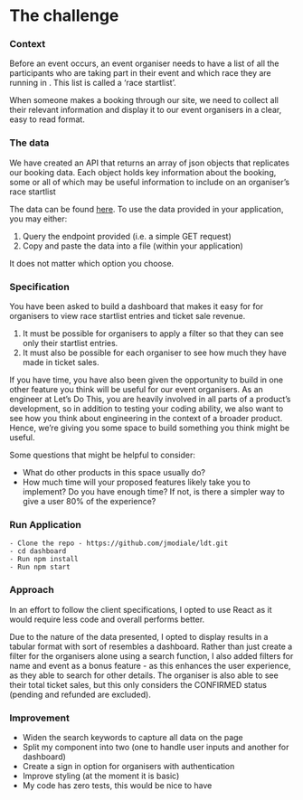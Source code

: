 # The challenge

### Context

Before an event occurs, an event organiser needs to have a list of all the participants who are taking part in their event and which race they are running in . This list is called a ‘race startlist’.

When someone makes a booking through our site, we need to collect all their relevant information and display it to our event organisers in a clear, easy to read format. 

### The data

We have created an API that returns an array of json objects that replicates our booking data. Each object holds key information about the booking, some or all of which may be useful information to include on an organiser’s race startlist

The data can be found [here](https://ldt-tech-test.herokuapp.com/api/startlistentries). To use the data provided in your application, you may either: 

1. Query the endpoint provided (i.e. a simple GET request)
2. Copy and paste the data into a file (within your application)

It does not matter which option you choose.

### Specification

You have been asked to build a dashboard that makes it easy for for organisers to view race startlist entries and ticket sale revenue.

1. It must be possible for organisers to apply a filter so that they can see only their startlist entries.
2. It must also be possible for each organiser to see how much they have made in ticket sales.

If you have time, you have also been given the opportunity to build in one other feature you think will be useful for our event organisers. As an engineer at Let’s Do This, you are heavily involved in all parts of a product’s development, so in addition to testing your coding ability, we also want to see how you think about engineering in the context of a broader product. Hence, we’re giving you some space to build something you think might be useful.

Some questions that might be helpful to consider:

- What do other products in this space usually do?
- How much time will your proposed features likely take you to implement? Do you have enough time? If not, is there a simpler way to give a user 80% of the experience?

### Run Application
```
- Clone the repo - https://github.com/jmodiale/ldt.git
- cd dashboard
- Run npm install
- Run npm start
```

### Approach
In an effort to follow the client specifications, I opted to use React as it would require less code and overall performs better. 

Due to the nature of the data presented, I opted to display results in a tabular format with sort of resembles a dashboard. Rather than just create a filter for the organisers alone using a search function, I also added filters for name and event as a bonus feature - as this enhances the user experience, as they able to search for other details. The organiser is also able to see their total ticket sales, but this only considers the  CONFIRMED status (pending and refunded are excluded). 

### Improvement
- Widen the search keywords to capture all data on the page
- Split my component into two (one to handle user inputs and another for dashboard) 
- Create a sign in option for organisers with authentication
- Improve styling (at the moment it is basic)
- My code has zero tests, this would be nice to have








